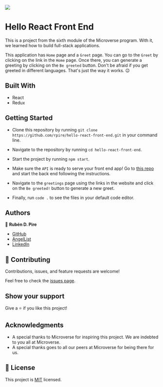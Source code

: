 ![](https://img.shields.io/badge/Microverse-blueviolet)

# Hello React Front End

This is a project from the sixth module of the Microverse program. With it, we learned how to build full-stack applications.

This application has `Home` page and a `Greet` page. You can go to the `Greet` by clicking on the link in the `Home` page. Once there, you can generate a greeting by clicking on the `Be greeted` button. Don't be afraid if you get greeted in different languages. That's just the way it works. 😉

## Built With

- React
- Redux

## Getting Started

- Clone this repository by running `git clone https://github.com/rpire/hello-react-front-end.git` in your command line.

- Navigate to the repository by running `cd hello-react-front-end`.

- Start the project by running `npm start`.

- Make sure the `API` is ready to serve your front end app!
Go to [this repo](repo,repo) and start the back end following the instructions.

- Navigate to the `greetings` page using the links in the website and click on the `Be greeted!` button to generate a new greet.

- Finally, run `code .` to see the files in your default code editor.

## Authors

👤 **Rubén D. Pire**
- [GitHub](https://github.com/rpire)
- [AngelList](https://angel.co/u/ruben-pire)
- [LinkedIn](https://www.linkedin.com/in/ruben-d-pire/)

## 🤝 Contributing

Contributions, issues, and feature requests are welcome!

Feel free to check the [issues page](../../issues/).

## Show your support

Give a ⭐️ if you like this project!

## Acknowledgments

- A special thanks to Microverse for inspiring this project. We are indebted to you all at Microverse.
- A special thanks goes to all our peers at Microverse for being there for us.

## 📝 License

This project is [MIT](./LICENSE) licensed.